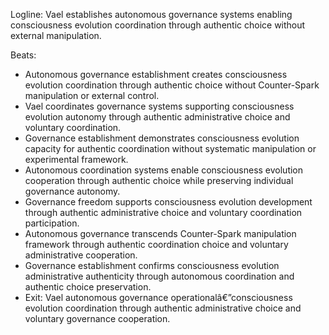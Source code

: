 ﻿---
series: 6
novella: 4
file: S6N4_CH10
type: chapter
pov: Vael
setting: Autonomous governance establishment - free coordination
word_target_min: 1201
word_target_max: 2299
status: outline
---
Logline: Vael establishes autonomous governance systems enabling consciousness evolution coordination through authentic choice without external manipulation.

Beats:
- Autonomous governance establishment creates consciousness evolution coordination through authentic choice without Counter-Spark manipulation or external control.
- Vael coordinates governance systems supporting consciousness evolution autonomy through authentic administrative choice and voluntary coordination.
- Governance establishment demonstrates consciousness evolution capacity for authentic coordination without systematic manipulation or experimental framework.
- Autonomous coordination systems enable consciousness evolution cooperation through authentic choice while preserving individual governance autonomy.
- Governance freedom supports consciousness evolution development through authentic administrative choice and voluntary coordination participation.
- Autonomous governance transcends Counter-Spark manipulation framework through authentic coordination choice and voluntary administrative cooperation.
- Governance establishment confirms consciousness evolution administrative authenticity through autonomous coordination and authentic choice preservation.
- Exit: Vael autonomous governance operationalâ€”consciousness evolution coordination through authentic administrative choice and voluntary governance cooperation.